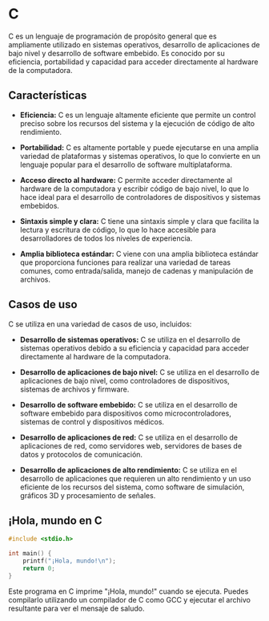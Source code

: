# C

C es un lenguaje de programación de propósito general que es ampliamente utilizado en sistemas operativos, desarrollo de aplicaciones de bajo nivel y desarrollo de software embebido. Es conocido por su eficiencia, portabilidad y capacidad para acceder directamente al hardware de la computadora.

## Características

- **Eficiencia:** C es un lenguaje altamente eficiente que permite un control preciso sobre los recursos del sistema y la ejecución de código de alto rendimiento.

- **Portabilidad:** C es altamente portable y puede ejecutarse en una amplia variedad de plataformas y sistemas operativos, lo que lo convierte en un lenguaje popular para el desarrollo de software multiplataforma.

- **Acceso directo al hardware:** C permite acceder directamente al hardware de la computadora y escribir código de bajo nivel, lo que lo hace ideal para el desarrollo de controladores de dispositivos y sistemas embebidos.

- **Sintaxis simple y clara:** C tiene una sintaxis simple y clara que facilita la lectura y escritura de código, lo que lo hace accesible para desarrolladores de todos los niveles de experiencia.

- **Amplia biblioteca estándar:** C viene con una amplia biblioteca estándar que proporciona funciones para realizar una variedad de tareas comunes, como entrada/salida, manejo de cadenas y manipulación de archivos.

## Casos de uso

C se utiliza en una variedad de casos de uso, incluidos:

- **Desarrollo de sistemas operativos:** C se utiliza en el desarrollo de sistemas operativos debido a su eficiencia y capacidad para acceder directamente al hardware de la computadora.

- **Desarrollo de aplicaciones de bajo nivel:** C se utiliza en el desarrollo de aplicaciones de bajo nivel, como controladores de dispositivos, sistemas de archivos y firmware.

- **Desarrollo de software embebido:** C se utiliza en el desarrollo de software embebido para dispositivos como microcontroladores, sistemas de control y dispositivos médicos.

- **Desarrollo de aplicaciones de red:** C se utiliza en el desarrollo de aplicaciones de red, como servidores web, servidores de bases de datos y protocolos de comunicación.

- **Desarrollo de aplicaciones de alto rendimiento:** C se utiliza en el desarrollo de aplicaciones que requieren un alto rendimiento y un uso eficiente de los recursos del sistema, como software de simulación, gráficos 3D y procesamiento de señales.

## ¡Hola, mundo en C

```c
#include <stdio.h>

int main() {
    printf("¡Hola, mundo!\n");
    return 0;
}
```

Este programa en C imprime "¡Hola, mundo!" cuando se ejecuta. Puedes compilarlo utilizando un compilador de C como GCC y ejecutar el archivo resultante para ver el mensaje de saludo.